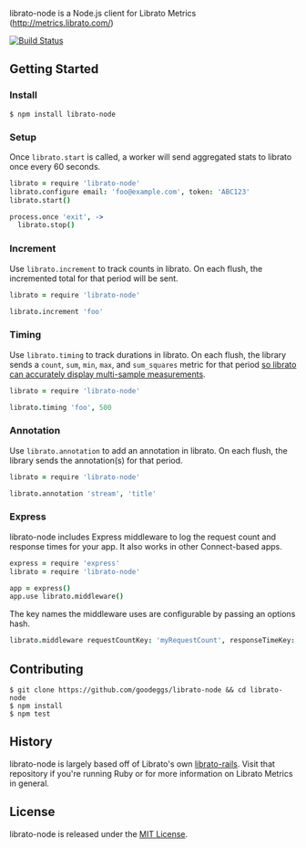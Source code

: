 librato-node is a Node.js client for Librato Metrics (http://metrics.librato.com/)

[![Build Status](https://travis-ci.org/goodeggs/librato-node.png)](https://travis-ci.org/goodeggs/librato-node)

Getting Started
---------------

### Install

    $ npm install librato-node

### Setup

Once `librato.start` is called, a worker will send aggregated stats to librato once every 60 seconds.

``` coffee
librato = require 'librato-node'
librato.configure email: 'foo@example.com', token: 'ABC123'
librato.start()

process.once 'exit', ->
  librato.stop()
```

### Increment

Use `librato.increment` to track counts in librato.  On each flush, the incremented total for that period will be sent.

``` coffee
librato = require 'librato-node'

librato.increment 'foo'
```

### Timing

Use `librato.timing` to track durations in librato.
On each flush, the library sends a `count`, `sum`, `min`, `max`, and `sum_squares` metric for that period
[so librato can accurately display multi-sample measurements](http://dev.librato.com/v1/post/metrics#gauge_specific).

``` coffee
librato = require 'librato-node'

librato.timing 'foo', 500
```

### Annotation

Use `librato.annotation` to add an annotation in librato.
On each flush, the library sends the annotation(s) for that period.

``` coffee
librato = require 'librato-node'

librato.annotation 'stream', 'title'
```

### Express

librato-node includes Express middleware to log the request count and response times for your app.  It also works in other Connect-based apps.

``` coffee
express = require 'express'
librato = require 'librato-node'

app = express()
app.use librato.middleware()
```

The key names the middleware uses are configurable by passing an options hash.

``` coffee
librato.middleware requestCountKey: 'myRequestCount', responseTimeKey: 'myResponseTime'
```

Contributing
-------------

```
$ git clone https://github.com/goodeggs/librato-node && cd librato-node
$ npm install
$ npm test
```

History
-------

librato-node is largely based off of Librato's own [librato-rails](https://github.com/librato/librato-rails).  Visit that repository if you're running Ruby or for more information on Librato Metrics in general.

License
-------

librato-node is released under the [MIT License](http://www.opensource.org/licenses/MIT).

